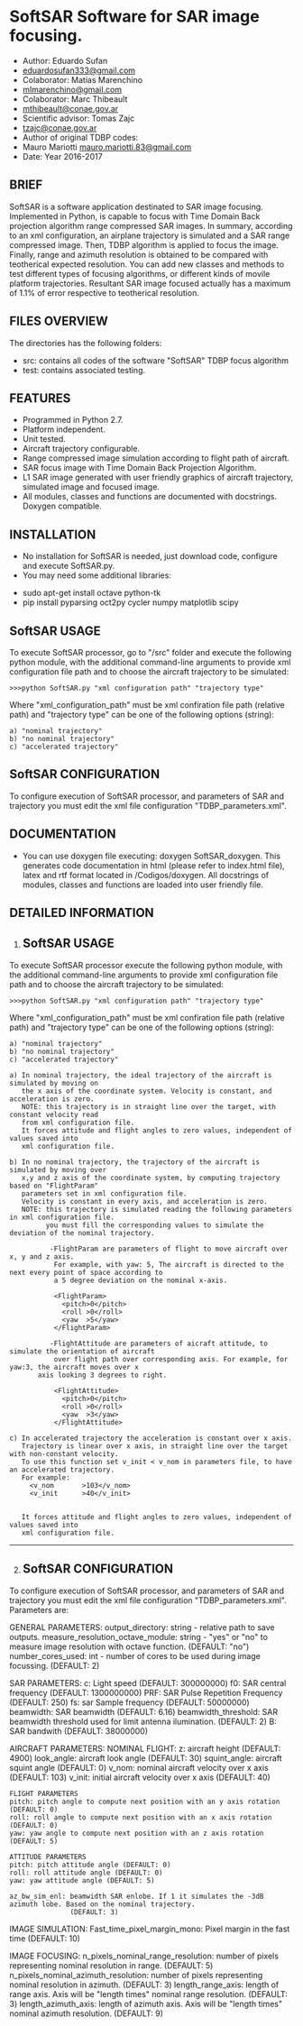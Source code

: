 # **SoftSAR** Software for SAR image focusing.
- Author: Eduardo Sufan 
 - eduardosufan333@gmail.com
- Colaborator: Matias Marenchino
 - mlmarenchino@gmail.com
- Colaborator: Marc Thibeault 
 - mthibeault@conae.gov.ar 
- Scientific advisor: Tomas Zajc
 - tzajc@conae.gov.ar
- Author of original TDBP codes: 
 - Mauro Mariotti mauro.mariotti.83@gmail.com
- Date: Year 2016-2017

BRIEF
--------------
SoftSAR is a software application destinated to SAR image focusing. Implemented in Python, is capable to focus with Time Domain Back projection algorithm range compressed SAR images. 
In summary, according to an xml configuration, an airplane trajectory is simulated and a SAR range compressed image. Then, TDBP algorithm is applied to focus the image. Finally, range and azimuth resolution is obtained to be compared with teotherical expected resolution.
You can add new classes and methods to test different types of focusing algorithms, or different kinds of movile platform trajectories.
Resultant SAR image focused actually has a maximum of 1.1% of error respective to teotherical resolution.

FILES OVERVIEW
--------------
The directories has the following folders:
- src: contains all codes of the software "SoftSAR" TDBP focus algorithm
- test: contains associated testing.

FEATURES
--------
- Programmed in Python 2.7.
- Platform independent.
- Unit tested.
- Aircraft trajectory configurable.
- Range compressed image simulation according to flight path of aircraft.
- SAR focus image with Time Domain Back Projection Algorithm.
- L1 SAR image generated with user friendly graphics of aircraft trajectory, simulated image and focused image.
- All modules, classes and functions are documented with docstrings. Doxygen compatible.

INSTALLATION
------------
- No installation for SoftSAR is needed, just download code, configure and execute SoftSAR.py.
- You may need some additional libraries:
 * sudo apt-get install octave python-tk
 * pip install pyparsing oct2py cycler numpy matplotlib scipy

SoftSAR USAGE
-------------
To execute SoftSAR processor, go to "/src" folder and execute the following python module, with the additional 
command-line arguments to provide xml configuration file path and to choose the aircraft trajectory to be simulated:

    >>>python SoftSAR.py "xml configuration path" "trajectory type"

  Where "xml_configuration_path" must be xml confiration file path (relative path) and "trajectory type" can be one of the following options (string):
 
    a) "nominal trajectory"
    b) "no nominal trajectory"
    c) "accelerated trajectory"

SoftSAR CONFIGURATION
---------------------
To configure execution of SoftSAR processor, and parameters of SAR and trajectory you must edit the xml file
configuration "TDBP_parameters.xml".

DOCUMENTATION
-------------
- You can use doxygen file executing: doxygen SoftSAR_doxygen. This generates code documentation in html 
  (please refer to index.html file), latex and rtf format located in /Codigos/doxygen. All docstrings of modules, classes 
  and functions are loaded into user friendly file.

DETAILED INFORMATION
--------------------


1) SoftSAR USAGE
   -------------

To execute SoftSAR processor execute the following python module, with the additional 
command-line arguments to provide xml configuration file path and to choose the aircraft trajectory to be simulated:

    >>>python SoftSAR.py "xml configuration path" "trajectory type"

  Where "xml_configuration_path" must be xml confiration file path (relative path) and "trajectory type" can be one of the following options (string):
 
    a) "nominal trajectory"
    b) "no nominal trajectory"
    c) "accelerated trajectory"

    a) In nominal trajectory, the ideal trajectory of the aircraft is simulated by moving on 
       the x axis of the coordinate system. Velocity is constant, and acceleration is zero.
       NOTE: this trajectory is in straight line over the target, with constant velocity read 
       from xml configuration file.
       It forces attitude and flight angles to zero values, independent of values saved into
       xml configuration file.

    b) In no nominal trajectory, the trajectory of the aircraft is simulated by moving over 
       x,y and z axis of the coordinate system, by computing trajectory based on "FlightParam"
       parameters set in xml configuration file.
       Velocity is constant in every axis, and acceleration is zero.
       NOTE: this trajectory is simulated reading the following parameters in xml configuration file.
             you must fill the corresponding values to simulate the deviation of the nominal trajectory.
 
              -FlightParam are parameters of flight to move aircraft over x, y and z axis.
               For example, with yaw: 5, The aircraft is directed to the next every point of space according to 
               a 5 degree deviation on the nominal x-axis.

               <FlightParam>
                 <pitch>0</pitch>
                 <roll >0</roll>
                 <yaw  >5</yaw>
               </FlightParam>

              -FlightAttitude are parameters of aicraft attitude, to simulate the orientation of aircraft 
               over flight path over corresponding axis. For example, for yaw:3, the aircraft moves over x
	       axis looking 3 degrees to right.
           
               <FlightAttitude>
                 <pitch>0</pitch>
                 <roll >0</roll>
                 <yaw  >3</yaw>
               </FlightAttitude>

    c) In accelerated trajectory the acceleration is constant over x axis.
       Trajectory is linear over x axis, in straight line over the target with non-constant velocity.
       To use this function set v_init < v_nom in parameters file, to have an accelerated trajectory.
       For example:
         <v_nom       >103</v_nom>
         <v_init      >40</v_init>
	    

       It forces attitude and flight angles to zero values, independent of values saved into
       xml configuration file.

**************************************************************************************************************
  
2) SoftSAR CONFIGURATION
   ---------------------

To configure execution of SoftSAR processor, and parameters of SAR and trajectory you must edit the xml file
configuration "TDBP_parameters.xml". Parameters are:

  GENERAL PARAMETERS:
  output_directory: string - relative path to save outputs.
  measure_resolution_octave_module: string - "yes" or "no" to measure image resolution with octave function. (DEFAULT: "no")
  number_cores_used: int - number of cores to be used during image focussing. (DEFAULT: 2)

  SAR PARAMETERS:
  c: Light speed (DEFAULT: 300000000)
  f0: SAR central frequency (DEFAULT: 1300000000)
  PRF: SAR Pulse Repetition Frequency (DEFAULT: 250)
  fs: sar Sample frequency (DEFAULT: 50000000)
  beamwidth: SAR beamwidth (DEFAULT: 6.16)
  beamwidth_threshold: SAR beamwidth threshold used for limit antenna ilumination. (DEFAULT: 2)
  B: SAR bandwith (DEFAULT: 38000000)

  AIRCRAFT PARAMETERS:
    NOMINAL FLIGHT:
    z: aircraft height (DEFAULT: 4900)
    look_angle: aircraft look angle (DEFAULT: 30)
    squint_angle: aircraft squint angle (DEFAULT: 0)
    v_nom: nominal aircraft velocity over x axis (DEFAULT: 103)
    v_init: initial aircraft velocity over x axis (DEFAULT: 40)
  
    FLIGHT PARAMETERS
    pitch: pitch angle to compute next position with an y axis rotation (DEFAULT: 0)
    roll: roll angle to compute next position with an x axis rotation (DEFAULT: 0)
    yaw: yaw angle to compute next position with an z axis rotation (DEFAULT: 5)

    ATTITUDE PARAMETERS
    pitch: pitch attitude angle (DEFAULT: 0)
    roll: roll attitude angle (DEFAULT: 0)
    yaw: yaw attitude angle (DEFAULT: 5)

    az_bw_sim_enl: beamwidth SAR enlobe. If 1 it simulates the -3dB azimuth lobe. Based on the nominal trajectory.
                   (DEFAULT: 3)

  IMAGE SIMULATION:
    Fast_time_pixel_margin_mono: Pixel margin in the fast time (DEFAULT: 10)

  IMAGE FOCUSING:
    n_pixels_nominal_range_resolution: number of pixels representing nominal resolution in range. (DEFAULT: 5)
    n_pixels_nominal_azimuth_resolution: number of pixels representing nominal resolution in azimuth. (DEFAULT: 3)
    length_range_axis: length of range axis. Axis will be "length times" nominal range resolution. (DEFAULT: 3)
    length_azimuth_axis: length of azimuth axis. Axis will be "length times" nominal azimuth resolution. (DEFAULT: 9)


